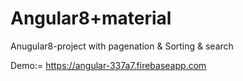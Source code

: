 # Angular8+material
Anugular8-project with pagenation &amp; Sorting &amp; search

Demo:= https://angular-337a7.firebaseapp.com

